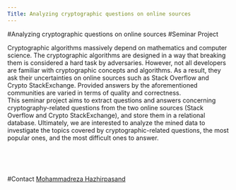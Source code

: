```yaml
---
Title: Analyzing cryptographic questions on online sources
---
```

#Analyzing cryptographic questions on online sources
#Seminar Project
<br><p>
Cryptographic algorithms massively depend on mathematics and computer science. The cryptographic algorithms are designed in a way that breaking them is considered a hard task by adversaries. However, not all developers are familiar with cryptographic concepts and algorithms. As a result, they ask their uncertainties on online sources such as Stack Overflow and Crypto StackExchange. 
Provided answers by the aforementioned communities are varied in terms of quality and correctness. <br>
This seminar project aims to extract questions and answers concerning cryptography-related questions from the two online sources (Stack Overflow and Crypto StackExchange), and store them in a relational database. Ultimately, we are interested to analyze the mined data to investigate the topics covered by cryptographic-related questions, the most popular ones, and the most difficult ones to answer.



<br><p><br></p>
#Contact 
[Mohammadreza Hazhirpasand](%base_url%/staff/MohammadrezaHazhirpasand)
<p><br></p>

